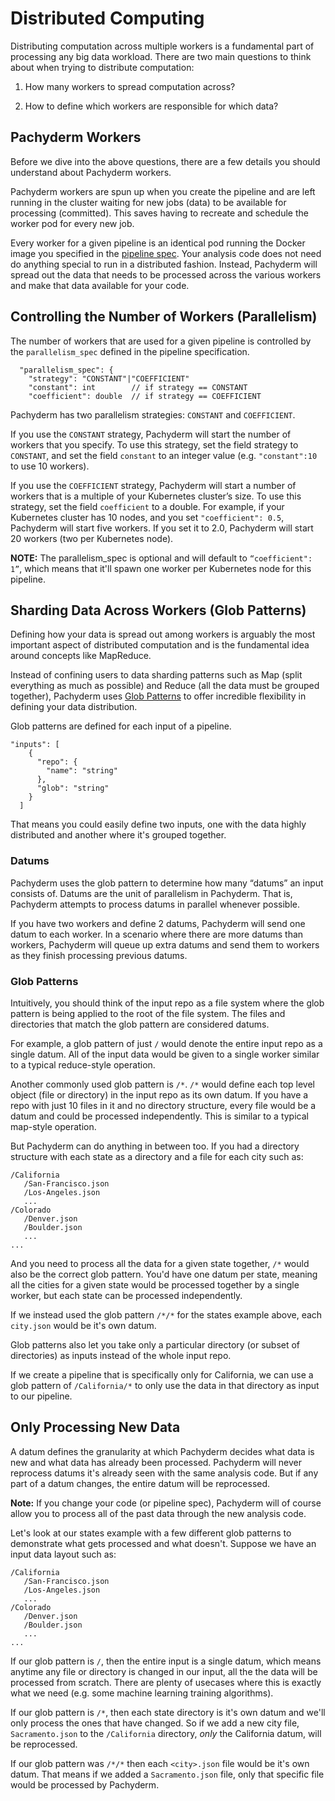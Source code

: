 # Distributed Computing

Distributing computation across multiple workers is a fundamental part of processing any big data workload. There are two main questions to think about when trying to distribute computation:

1) How many workers to spread computation across?

2) How to define which workers are responsible for which data?

## Pachyderm Workers

Before we dive into the above questions, there are a few details you should understand about Pachyderm workers. 

Pachyderm workers are spun up when you create the pipeline and are left running in the cluster waiting for new jobs (data) to be available for processing (committed). This saves having to recreate and schedule the worker pod for every new job.

Every worker for a given pipeline is an identical pod running the Docker image you specified in the [pipeline spec](../reference/pipline_spec.html). Your analysis code does not need do anything special to run in a distributed fashion. Instead, Pachyderm will spread out the data that needs to be processed across the various workers and make that data available for your code. 

## Controlling the Number of Workers (Parallelism)

The number of workers that are used for a given pipeline is controlled by the `parallelism_spec` defined in the pipeline specification.

```
  "parallelism_spec": {
    "strategy": "CONSTANT"|"COEFFICIENT"
    "constant": int        // if strategy == CONSTANT
    "coefficient": double  // if strategy == COEFFICIENT
```
Pachyderm has two parallelism strategies: `CONSTANT` and `COEFFICIENT`.

If you use the `CONSTANT` strategy, Pachyderm will start the number of workers that you specify. To use this strategy, set the field strategy to `CONSTANT`, and set the field `constant` to an integer value (e.g. `"constant":10` to use 10 workers).

If you use the `COEFFICIENT` strategy, Pachyderm will start a number of workers that is a multiple of your Kubernetes cluster’s size. To use this strategy, set the field `coefficient` to a double. For example, if your Kubernetes cluster has 10 nodes, and you set `"coefficient": 0.5`, Pachyderm will start five workers. If you set it to 2.0, Pachyderm will start 20 workers (two per Kubernetes node).

**NOTE:** The parallelism_spec is optional and will default to `“coefficient": 1”`, which means that it'll spawn one worker per Kubernetes node for this pipeline. 

## Sharding Data Across Workers (Glob Patterns)

Defining how your data is spread out among workers is arguably the most important aspect of distributed computation and is the fundamental idea around concepts like MapReduce. 

Instead of confining users to data sharding patterns such as Map (split everything as much as possible) and Reduce (all the data must be grouped together), Pachyderm uses [Glob Patterns](https://en.wikipedia.org/wiki/Glob_(programming)) to offer incredible flexibility in defining your data distribution. 

Glob patterns are defined for each input of a pipeline. 

```
"inputs": [
    {
      "repo": {
        "name": "string"
      },
      "glob": "string"
    }
  ]
```
That means you could easily define two inputs, one with the data highly distributed and another where it's grouped together. 

### Datums

Pachyderm uses the glob pattern to determine how many “datums” an input consists of. Datums are the unit of parallelism in Pachyderm. That is, Pachyderm attempts to process datums in parallel whenever possible.

If you have two workers and define 2 datums, Pachyderm will send one datum to each worker. In a scenario where there are more datums than workers, Pachyderm will queue up extra datums and send them to workers as they finish processing previous datums. 

### Glob Patterns

Intuitively, you should think of the input repo as a file system where the glob pattern is being applied to the root of the file system. The files and directories that match the glob pattern are considered datums.

For example, a glob pattern of just `/` would denote the entire input repo as a single datum. All of the input data would be given to a single worker similar to a typical reduce-style operation.

Another commonly used glob pattern is `/*`. `/*` would define each top level object (file or directory) in the input repo as its own datum. If you have a repo with just 10 files in it and no directory structure, every file would be a datum and could be processed independently. This is similar to a  typical map-style operation.

But Pachyderm can do anything in between too. If you had a directory structure with each state as a directory and a file for each city such as:

```
/California
   /San-Francisco.json
   /Los-Angeles.json
   ...
/Colorado
   /Denver.json
   /Boulder.json
   ...
...
```
And you need to process all the data for a given state together, `/*` would also be the correct glob pattern. You'd have one datum per state, meaning all the cities for a given state would be processed together by a single worker, but each state can be processed independently. 

If we instead used the glob pattern `/*/*` for the states example above, each `city.json` would be it's own datum. 

Glob patterns also let you take only a particular directory (or subset of directories) as inputs instead of the whole input repo. 

If we create a pipeline that is specifically only for California, we can use a glob pattern of `/California/*` to only use the data in that directory as input to our pipeline. 

## Only Processing New Data

A datum defines the granularity at which Pachyderm decides what data is new and what data has already been processed. Pachyderm will never reprocess datums it's already seen with the same analysis code. But if any part of a datum changes, the entire datum will be reprocessed. 

**Note:** If you change your code (or pipeline spec), Pachyderm will of course allow you to process all of the past data through the new analysis code.  

Let's look at our states example with a few different glob patterns to demonstrate what gets processed and what doesn't. Suppose we have an input data layout such as:

```
/California
   /San-Francisco.json
   /Los-Angeles.json
   ...
/Colorado
   /Denver.json
   /Boulder.json
   ...
...
```

If our glob pattern is `/`, then the entire input is a single datum, which means anytime any file or directory is changed in our input, all the the data will be processed from scratch. There are plenty of usecases where this is exactly what we need (e.g. some machine learning training algorithms).

If our glob pattern is `/*`, then each state directory is it's own datum and we'll only process the ones that have changed. So if we add a  new city file, `Sacramento.json` to the `/California` directory, _only_ the California datum, will be reprocessed.

If our glob pattern was `/*/*` then each `<city>.json` file would be it's own datum. That means if we added a `Sacramento.json` file, only that specific file would be processed by Pachyderm.

